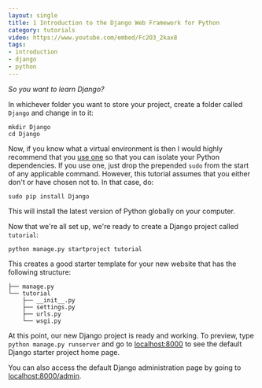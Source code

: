 ```yaml
---
layout: single
title: 1 Introduction to the Django Web Framework for Python
category: tutorials
video: https://www.youtube.com/embed/Fc2O3_2kax8
tags:
- introduction
- django
- python
---
```


_So you want to learn Django?_

In whichever folder you want to store your project, create a folder called `Django` and change in to it:
``` shell
mkdir Django
cd Django
```
Now, if you know what a virtual environment is then I would highly recommend that you [use one](http://docs.python-guide.org/en/latest/dev/virtualenvs/) so that you can isolate your Python dependencies. If you use one, just drop the prepended `sudo` from the start of any applicable command. However, this tutorial assumes that you either don't or have chosen not to. In that case, do:
``` shell
sudo pip install Django
```
This will install the latest version of Python globally on your computer.

Now that we're all set up, we're ready to create a Django project called `tutorial`:
``` shell
python manage.py startproject tutorial
```
This creates a good starter template for your new website that has the following structure:
``` shell
├── manage.py
└── tutorial
    ├── __init__.py
    ├── settings.py
    ├── urls.py
    └── wsgi.py
```
At this point, our new Django project is ready and working. To preview, type `python manage.py runserver` and go to [localhost:8000](http://localhost:8000) to see the default Django starter project home page.

You can also access the default Django administration page by going to [localhost:8000/admin](http://localhost:8000/admin).
